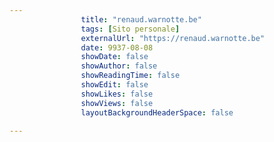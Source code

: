 ---
                title: "renaud.warnotte.be"
                tags: [Sito personale]
                externalUrl: "https://renaud.warnotte.be"
                date: 9937-08-08
                showDate: false
                showAuthor: false
                showReadingTime: false
                showEdit: false
                showLikes: false
                showViews: false
                layoutBackgroundHeaderSpace: false
                ---

